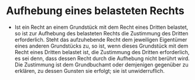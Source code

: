 # Aufhebung eines belasteten Rechts

- Ist ein Recht an einem Grundstück mit dem Recht eines Dritten belastet, so ist zur Aufhebung des belasteten Rechts die Zustimmung des Dritten erforderlich. Steht das aufzuhebende Recht dem jeweiligen Eigentümer eines anderen Grundstücks zu, so ist, wenn dieses Grundstück mit dem Recht eines Dritten belastet ist, die Zustimmung des Dritten erforderlich, es sei denn, dass dessen Recht durch die Aufhebung nicht berührt wird. Die Zustimmung ist dem Grundbuchamt oder demjenigen gegenüber zu erklären, zu dessen Gunsten sie erfolgt; sie ist unwiderruflich.

